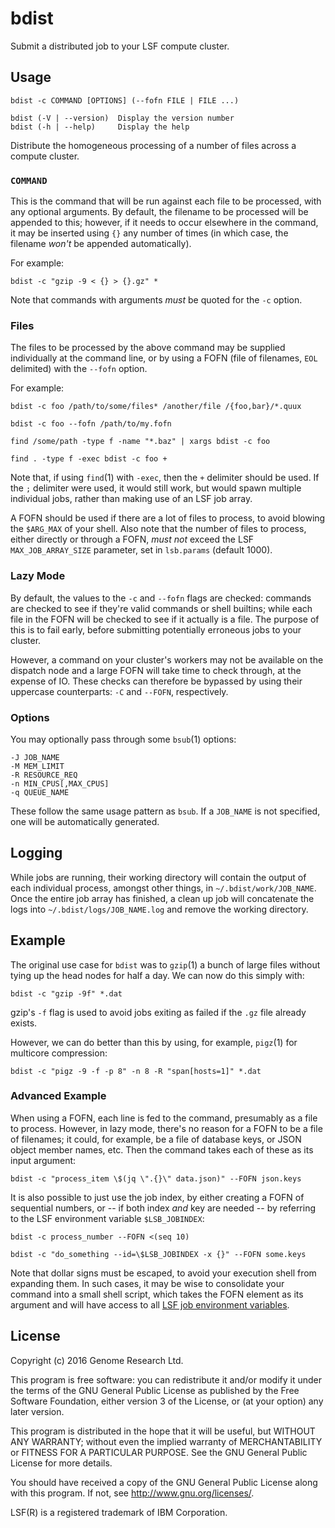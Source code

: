 # bdist

Submit a distributed job to your LSF compute cluster.

## Usage

    bdist -c COMMAND [OPTIONS] (--fofn FILE | FILE ...)
    
    bdist (-V | --version)  Display the version number
    bdist (-h | --help)     Display the help

Distribute the homogeneous processing of a number of files across a
compute cluster.

### `COMMAND`

This is the command that will be run against each file to be processed,
with any optional arguments. By default, the filename to be processed
will be appended to this; however, if it needs to occur elsewhere in the 
command, it may be inserted using `{}` any number of times (in which
case, the filename *won't* be appended automatically).

For example:

    bdist -c "gzip -9 < {} > {}.gz" *

Note that commands with arguments *must* be quoted for the `-c` option.

### Files

The files to be processed by the above command may be supplied
individually at the command line, or by using a FOFN (file of
filenames, `EOL` delimited) with the `--fofn` option.

For example:

    bdist -c foo /path/to/some/files* /another/file /{foo,bar}/*.quux

    bdist -c foo --fofn /path/to/my.fofn

    find /some/path -type f -name "*.baz" | xargs bdist -c foo

    find . -type f -exec bdist -c foo +

Note that, if using `find`(1) with `-exec`, then the `+` delimiter
should be used. If the `;` delimiter were used, it would still work, but
would spawn multiple individual jobs, rather than making use of an LSF
job array.

A FOFN should be used if there are a lot of files to process, to avoid
blowing the `$ARG_MAX` of your shell. Also note that the number of files
to process, either directly or through a FOFN, *must not* exceed the LSF
`MAX_JOB_ARRAY_SIZE` parameter, set in `lsb.params` (default 1000).

### Lazy Mode

By default, the values to the `-c` and `--fofn` flags are checked:
commands are checked to see if they're valid commands or shell builtins;
while each file in the FOFN will be checked to see if it actually is a
file. The purpose of this is to fail early, before submitting
potentially erroneous jobs to your cluster.

However, a command on your cluster's workers may not be available on the
dispatch node and a large FOFN will take time to check through, at the
expense of IO. These checks can therefore be bypassed by using their
uppercase counterparts: `-C` and `--FOFN`, respectively.

### Options

You may optionally pass through some `bsub`(1) options:

    -J JOB_NAME
    -M MEM_LIMIT
    -R RESOURCE_REQ
    -n MIN_CPUS[,MAX_CPUS]
    -q QUEUE_NAME

These follow the same usage pattern as `bsub`. If a `JOB_NAME` is not
specified, one will be automatically generated.

## Logging

While jobs are running, their working directory will contain the output
of each individual process, amongst other things, in
`~/.bdist/work/JOB_NAME`. Once the entire job array has finished, a
clean up job will concatenate the logs into `~/.bdist/logs/JOB_NAME.log`
and remove the working directory.

## Example

The original use case for `bdist` was to `gzip`(1) a bunch of large
files without tying up the head nodes for half a day. We can now do this
simply with:

    bdist -c "gzip -9f" *.dat

gzip's `-f` flag is used to avoid jobs exiting as failed if the `.gz`
file already exists.

However, we can do better than this by using, for example, `pigz`(1) for
multicore compression:

    bdist -c "pigz -9 -f -p 8" -n 8 -R "span[hosts=1]" *.dat

### Advanced Example

When using a FOFN, each line is fed to the command, presumably as a file
to process. However, in lazy mode, there's no reason for a FOFN to be a
file of filenames; it could, for example, be a file of database keys, or
JSON object member names, etc. Then the command takes each of these as
its input argument:

    bdist -c "process_item \$(jq \".{}\" data.json)" --FOFN json.keys

It is also possible to just use the job index, by either creating a FOFN
of sequential numbers, or -- if both index *and* key are needed -- by
referring to the LSF environment variable `$LSB_JOBINDEX`:

    bdist -c process_number --FOFN <(seq 10)

    bdist -c "do_something --id=\$LSB_JOBINDEX -x {}" --FOFN some.keys

Note that dollar signs must be escaped, to avoid your execution shell
from expanding them. In such cases, it may be wise to consolidate your
command into a small shell script, which takes the FOFN element as its
argument and will have access to all [LSF job environment variables](https://www-01.ibm.com/support/knowledgecenter/SSETD4_9.1.3/lsf_config_ref/lsf_envars_job_exec.html).

## License

Copyright (c) 2016 Genome Research Ltd.

This program is free software: you can redistribute it and/or modify it
under the terms of the GNU General Public License as published by the
Free Software Foundation, either version 3 of the License, or (at your
option) any later version.

This program is distributed in the hope that it will be useful, but
WITHOUT ANY WARRANTY; without even the implied warranty of
MERCHANTABILITY or FITNESS FOR A PARTICULAR PURPOSE. See the GNU General
Public License for more details.

You should have received a copy of the GNU General Public License along
with this program. If not, see <http://www.gnu.org/licenses/>.

LSF(R) is a registered trademark of IBM Corporation.
